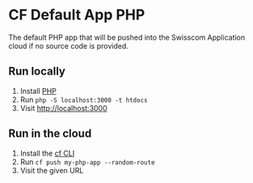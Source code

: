 # CF Default App PHP

The default PHP app that will be pushed into the Swisscom Application cloud if no source code is provided.

## Run locally

1. Install [PHP](https://secure.php.net/manual/en/install.php)
1. Run `php -S localhost:3000 -t htdocs`
1. Visit [http://localhost:3000](http://localhost:3000)

## Run in the cloud

1. Install the [cf CLI](https://github.com/cloudfoundry/cli#downloads)
1. Run `cf push my-php-app --random-route`
1. Visit the given URL
